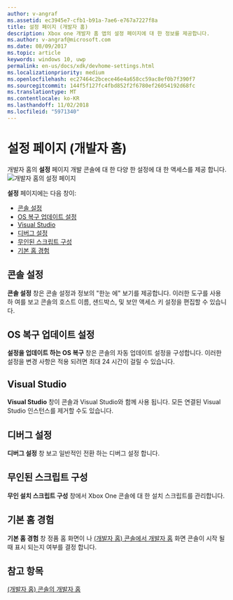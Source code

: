 ```yaml
---
author: v-angraf
ms.assetid: ec3945e7-cfb1-b91a-7ae6-e767a7227f8a
title: 설정 페이지 (개발자 홈)
description: Xbox one 개발자 홈 앱의 설정 페이지에 대 한 정보를 제공합니다.
ms.author: v-angraf@microsoft.com
ms.date: 08/09/2017
ms.topic: article
keywords: windows 10, uwp
permalink: en-us/docs/xdk/devhome-settings.html
ms.localizationpriority: medium
ms.openlocfilehash: ec27464c2bcece46e4a658cc59ac8ef0b7f390f7
ms.sourcegitcommit: 144f5f127fc4fbd852f2f6780ef26054192d68fc
ms.translationtype: MT
ms.contentlocale: ko-KR
ms.lasthandoff: 11/02/2018
ms.locfileid: "5971340"
---
```

# <a name="settings-page-dev-home"></a>설정 페이지 (개발자 홈)
   
  
개발자 홈의 **설정** 페이지 개발 콘솔에 대 한 다양 한 설정에 대 한 액세스를 제공 합니다.   
 ![개발자 홈의 설정 페이지](images/devhome_settings.png)   
  
**설정** 페이지에는 다음 창이:   
 
   *  [콘솔 설정](#ID4EEB)  
   *  [OS 복구 업데이트 설정](#ID4EOB)  
   *  [Visual Studio](#ID4EYB)  
   *  [디버그 설정](#ID4ECC)  
   *  [무인된 스크립트 구성](#ID4EMC)  
   *  [기본 홈 경험](#ID4E3C)  

 
<a id="ID4EEB"></a>

   

## <a name="console-settings"></a>콘솔 설정  
   
  
**콘솔 설정** 창은 콘솔 설정과 정보의 "한눈 에" 보기를 제공합니다. 이러한 도구를 사용 하 여를 보고 콘솔의 호스트 이름, 샌드박스, 및 보안 액세스 키 설정을 편집할 수 있습니다.   
  
<a id="ID4EOB"></a>

   

## <a name="os-recovery-update-settings"></a>OS 복구 업데이트 설정  
   
  
**설정을 업데이트 하는 OS 복구** 창은 콘솔의 자동 업데이트 설정을 구성합니다. 이러한 설정을 변경 사항은 적용 되려면 최대 24 시간이 걸릴 수 있습니다.   
  
<a id="ID4EYB"></a>

   

## <a name="visual-studio"></a>Visual Studio  
   
  
**Visual Studio** 창이 콘솔과 Visual Studio와 함께 사용 됩니다. 모든 연결된 Visual Studio 인스턴스를 제거할 수도 있습니다.   
  
<a id="ID4ECC"></a>

   

## <a name="debug-settings"></a>디버그 설정  
   
  
**디버그 설정** 창 보고 일반적인 전환 하는 디버그 설정 합니다.   
  
<a id="ID4EMC"></a>

   

## <a name="unattended-script-configuration"></a>무인된 스크립트 구성  
   
  
**무인 설치 스크립트 구성** 창에서 Xbox One 콘솔에 대 한 설치 스크립트를 관리합니다.   
  
<a id="ID4E3C"></a>

   

## <a name="default-home-experience"></a>기본 홈 경험  
   
  
**기본 홈 경험** 창 정품 홈 화면이 나 [(개발자 홈) 콘솔에서 개발자 홈](dev-home.md) 화면 콘솔이 시작 될 때 표시 되는지 여부를 결정 합니다.   
  
<a id="ID4EJD"></a>

   

## <a name="see-also"></a>참고 항목  
 [(개발자 홈) 콘솔의 개발자 홈](dev-home.md)

  
